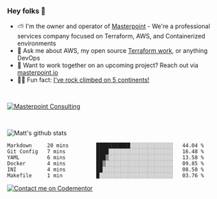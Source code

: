 

### Hey folks 👋



- ⛅️ I'm the owner and operator of [Masterpoint](https://masterpoint.io) - We're a professional services company focused on Terraform, AWS, and Containerized environments
- 💬 Ask me about AWS, my open source [Terraform work](https://github.com/masterpointio?q=terraform&type=&language=hcl), or anything DevOps
- 🔨 Want to work together on an upcoming project? Reach out via [masterpoint.io](https://masterpoint.io)
- 🧗‍♂️ Fun fact: [I've rock climbed on 5 continents!](https://www.rockandice.com/videos/weekend-whippers/weekend-whipper-gunning-for-it-on-south-six-shooter/)

<br>


[![Masterpoint Consulting](https://masterpoint-public.s3.us-west-2.amazonaws.com/Logo-medium.png)](https://masterpoint.io)

<br>


![Matt's github stats](https://github-readme-stats.vercel.app/api?username=Gowiem&count_private=true&theme=cobalt&show_icons=true)

<!--START_SECTION:waka-->

```text
Markdown     20 mins         ███████████░░░░░░░░░░░░░░   44.04 %
Git Config   7 mins          ████░░░░░░░░░░░░░░░░░░░░░   16.48 %
YAML         6 mins          ███▒░░░░░░░░░░░░░░░░░░░░░   13.58 %
Docker       4 mins          ██▒░░░░░░░░░░░░░░░░░░░░░░   09.85 %
INI          4 mins          ██░░░░░░░░░░░░░░░░░░░░░░░   08.58 %
Makefile     1 min           █░░░░░░░░░░░░░░░░░░░░░░░░   03.76 %
```

<!--END_SECTION:waka-->

[![Contact me on Codementor](https://www.codementor.io/m-badges/gowiem/find-me-on-cm-b.svg)](https://www.codementor.io/@gowiem?refer=badge)
